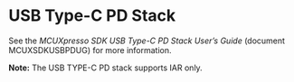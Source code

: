 # USB Type-C PD Stack

See the *MCUXpresso SDK USB Type-C PD Stack User’s Guide* \(document MCUXSDKUSBPDUG\) for more information.

**Note:** The USB TYPE-C PD stack supports IAR only.

